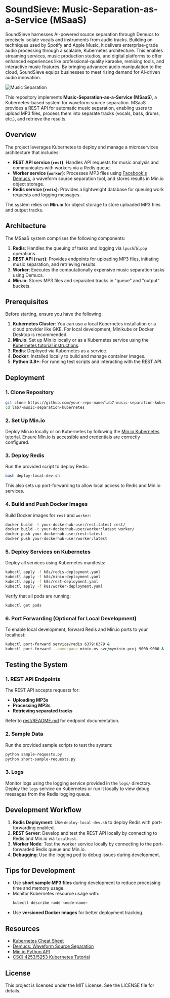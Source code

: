 # SoundSieve: Music-Separation-as-a-Service (MSaaS)  

SoundSieve harnesses AI-powered source separation through Demucs to precisely isolate vocals and instruments from audio tracks. Building on techniques used by Spotify and Apple Music, it delivers enterprise-grade audio processing through a scalable, Kubernetes architecture. This enables streaming services, music production studios, and digital platforms to offer enhanced experiences like professional-quality karaoke, remixing tools, and interactive music features. By bringing advanced audio manipulation to the cloud, SoundSieve equips businesses to meet rising demand for AI-driven audio innovation.


![Music Separation](https://tjzk.replicate.delivery/models_models_cover_image/3fc4bbf8-1d4b-45d8-bd3f-262409a73e23/source_separation_io.png)  


This repository implements **Music-Separation-as-a-Service (MSaaS)**, a Kubernetes-based system for waveform source separation. MSaaS provides a REST API for automatic music separation, enabling users to upload MP3 files, process them into separate tracks (vocals, bass, drums, etc.), and retrieve the results.  

## Overview  

The project leverages Kubernetes to deploy and manage a microservices architecture that includes:  

- **REST API service (`rest`)**: Handles API requests for music analysis and communicates with workers via a Redis queue.  
- **Worker service (`worker`)**: Processes MP3 files using [Facebook's Demucs](https://github.com/facebookresearch/demucs), a waveform source separation tool, and stores results in Min.io object storage.  
- **Redis service (`redis`)**: Provides a lightweight database for queuing work requests and logging messages.  

The system relies on **Min.io** for object storage to store uploaded MP3 files and output tracks.  


## Architecture  

The MSaaS system comprises the following components:  

1. **Redis**: Handles the queuing of tasks and logging via `lpush`/`blpop` operations.  
2. **REST API (`rest`)**: Provides endpoints for uploading MP3 files, initiating music separation, and retrieving results.  
3. **Worker**: Executes the computationally expensive music separation tasks using Demucs.  
4. **Min.io**: Stores MP3 files and separated tracks in "queue" and "output" buckets.  


## Prerequisites  

Before starting, ensure you have the following:  

1. **Kubernetes Cluster**: You can use a local Kubernetes installation or a cloud provider like GKE. For local development, Minikube or Docker Desktop is recommended.  
2. **Min.io**: Set up Min.io locally or as a Kubernetes service using the [Kubernetes tutorial instructions](https://github.com/cu-csci-4253-datacenter/kubernetes-tutorial/tree/master/06-minio).  
3. **Redis**: Deployed via Kubernetes as a service.  
4. **Docker**: Installed locally to build and manage container images.  
5. **Python 3.8+**: For running test scripts and interacting with the REST API.  


## Deployment  

### 1. Clone Repository  
```bash  
git clone https://github.com/your-repo-name/lab7-music-separation-kubernetes.git  
cd lab7-music-separation-kubernetes  
```  

### 2. Set Up Min.io  
Deploy Min.io locally or on Kubernetes by following the [Min.io Kubernetes tutorial](https://github.com/cu-csci-4253-datacenter/kubernetes-tutorial/tree/master/06-minio). Ensure Min.io is accessible and credentials are correctly configured.  

### 3. Deploy Redis  
Run the provided script to deploy Redis:  
```bash  
bash deploy-local-dev.sh  
```  

This also sets up port-forwarding to allow local access to Redis and Min.io services.  

### 4. Build and Push Docker Images  
Build Docker images for `rest` and `worker`:  
```bash  
docker build -t your-dockerhub-user/rest:latest rest/  
docker build -t your-dockerhub-user/worker:latest worker/  
docker push your-dockerhub-user/rest:latest  
docker push your-dockerhub-user/worker:latest  
```  

### 5. Deploy Services on Kubernetes  
Deploy all services using Kubernetes manifests:  
```bash  
kubectl apply -f k8s/redis-deployment.yaml  
kubectl apply -f k8s/minio-deployment.yaml  
kubectl apply -f k8s/rest-deployment.yaml  
kubectl apply -f k8s/worker-deployment.yaml  
```  

Verify that all pods are running:  
```bash  
kubectl get pods  
```  

### 6. Port Forwarding (Optional for Local Development)  
To enable local development, forward Redis and Min.io ports to your localhost:  
```bash  
kubectl port-forward service/redis 6379:6379 &  
kubectl port-forward --namespace minio-ns svc/myminio-proj 9000:9000 &  
```  


## Testing the System  

### 1. REST API Endpoints  
The REST API accepts requests for:  
- **Uploading MP3s**  
- **Processing MP3s**  
- **Retrieving separated tracks**  

Refer to [rest/README.md](rest/README.md) for endpoint documentation.  

### 2. Sample Data  
Run the provided sample scripts to test the system:  
```bash  
python sample-requests.py  
python short-sample-requests.py  
```  

### 3. Logs  
Monitor logs using the logging service provided in the `logs/` directory. Deploy the `logs` service on Kubernetes or run it locally to view debug messages from the Redis logging queue.  


## Development Workflow  

1. **Redis Deployment**: Use `deploy-local-dev.sh` to deploy Redis with port-forwarding enabled.  
2. **REST Server**: Develop and test the REST API locally by connecting to Redis and Min.io via `localhost`.  
3. **Worker Node**: Test the worker service locally by connecting to the port-forwarded Redis queue and Min.io.  
4. **Debugging**: Use the logging pod to debug issues during development.  


## Tips for Development  

- Use **short sample MP3 files** during development to reduce processing time and memory usage.  
- Monitor Kubernetes resource usage with:  
  ```bash  
  kubectl describe node <node-name>  
  ```  
- Use **versioned Docker images** for better deployment tracking.  

## Resources  

- [Kubernetes Cheat Sheet](https://kubernetes.io/docs/reference/kubectl/cheatsheet/)  
- [Demucs: Waveform Source Separation](https://github.com/facebookresearch/demucs)  
- [Min.io Python API](https://min.io/docs/minio/linux/developers/python/API.html)  
- [CSCI 4253/5253 Kubernetes Tutorial](https://github.com/cu-csci-4253-datacenter/kubernetes-tutorial)  


## License  

This project is licensed under the MIT License. See the LICENSE file for details.  